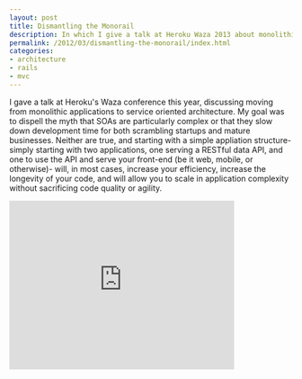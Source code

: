 ```yaml
---
layout: post
title: Dismantling the Monorail
description: In which I give a talk at Heroku Waza 2013 about monolithic architectures
permalink: /2012/03/dismantling-the-monorail/index.html
categories:
- architecture
- rails
- mvc
---
```


I gave a talk at Heroku's Waza conference this year, discussing moving from
monolithic applications to service oriented architecture. My goal was to
dispell the myth that SOAs are particularly complex or that they slow down
development time for both scrambling startups and mature businesses.
Neither are true, and starting with a simple appliation structure- simply
starting with two applications, one serving a RESTful data API, and one to use the
API and serve your front-end (be it web, mobile, or otherwise)- will, in
most cases, increase your efficiency, increase the longevity of your code,
and will allow you to scale in application complexity without sacrificing
code quality or agility.

<div class="media-container">
  <iframe src="http://player.vimeo.com/video/61043049" width="400" height="300" frameborder="0" webkitAllowFullScreen mozallowfullscreen allowFullScreen></iframe>
</div>

